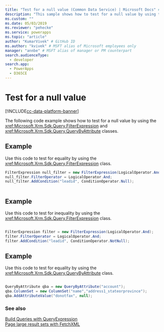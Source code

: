 ```yaml
---
title: "Test for a null value (Common Data Service) | Microsoft Docs" # Intent and product brand in a unique string of 43-59 chars including spaces
description: "This sample shows how to test for a null value by using the FilterExpression and QueryByAttribute classes"
ms.custom: ""
ms.date: 05/03/2019
ms.reviewer: "pehecke"
ms.service: powerapps
ms.topic: "article"
author: "KumarVivek" # GitHub ID
ms.author: "kvivek" # MSFT alias of Microsoft employees only
manager: "annbe" # MSFT alias of manager or PM counterpart
search.audienceType: 
  - developer
search.app: 
  - PowerApps
  - D365CE
---
```


# Test for a null value

[!INCLUDE[cc-data-platform-banner](../../../includes/cc-data-platform-banner.md)]

The following code example shows how to test for a null value by using the <xref:Microsoft.Xrm.Sdk.Query.FilterExpression> and <xref:Microsoft.Xrm.Sdk.Query.QueryByAttribute> classes.  
  
## Example  
 Use this code to test for equality by using the <xref:Microsoft.Xrm.Sdk.Query.FilterExpression> class.  
  
```csharp  
FilterExpression null_filter = new FilterExpression(LogicalOperator.And);   
null_filter.FilterOperator = LogicalOperator.And;   
null_filter.AddCondition("leadid", ConditionOperator.Null);  
  
```  
  
## Example  
 Use this code to test for inequality by using the <xref:Microsoft.Xrm.Sdk.Query.FilterExpression> class.  
  
```csharp  
  
FilterExpression filter = new FilterExpression(LogicalOperator.And);   
filter.FilterOperator = LogicalOperator.And;   
filter.AddCondition("leadid", ConditionOperator.NotNull);  
```  
  
## Example  
 Use this code to test for equality by using the <xref:Microsoft.Xrm.Sdk.Query.QueryByAttribute> class.  
  
```csharp  
  
QueryByAttribute qba = new QueryByAttribute("account");   
qba.ColumnSet = new ColumnSet("name","address1_stateorprovince");   
qba.AddAttributeValue("donotfax", null);  
```  
  
### See also  
 [Build Queries with QueryExpression](build-queries-with-queryexpression.md)   
 [Page large result sets with FetchXML](page-large-result-sets-with-fetchxml.md)
